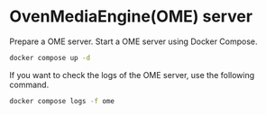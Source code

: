 # OvenMediaEngine(OME) server
Prepare a OME server. Start a OME server using Docker
Compose.

```bash
docker compose up -d
```

If you want to check the logs of the OME server, use the following
command.

```bash
docker compose logs -f ome
```
